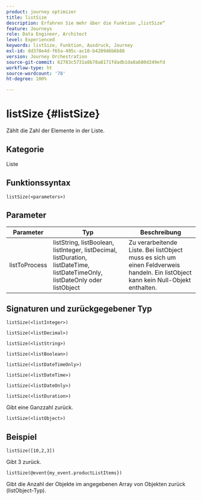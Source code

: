 ```yaml
---
product: journey optimizer
title: listSize
description: Erfahren Sie mehr über die Funktion „listSize“
feature: Journeys
role: Data Engineer, Architect
level: Experienced
keywords: listSize, Funktion, Ausdruck, Journey
exl-id: dd378e4d-f65a-495c-ac10-b4209d6b6b88
version: Journey Orchestration
source-git-commit: 62783c5731a8b78a8171fdadb1da8a680d249efd
workflow-type: ht
source-wordcount: '78'
ht-degree: 100%

---
```


# listSize {#listSize}

Zählt die Zahl der Elemente in der Liste.

## Kategorie

Liste

## Funktionssyntax

`listSize(<parameters>)`

## Parameter

| Parameter | Typ | Beschreibung |
|-----------|------------------|------------------|
| listToProcess | listString, listBoolean, listInteger, listDecimal, listDuration, listDateTime, listDateTimeOnly, listDateOnly oder listObject | Zu verarbeitende Liste. Bei listObject muss es sich um einen Feldverweis handeln. Ein listObject kann kein Null-Objekt enthalten. |

## Signaturen und zurückgegebener Typ

`listSize(<listInteger>)`

`listSize(<listDecimal>)`

`listSize(<listString>)`

`listSize(<listBoolean>)`

`listSize(<listDateTimeOnly>)`

`listSize(<listDateTime>)`

`listSize(<listDateOnly>)`

`listSize(<listDuration>)`

Gibt eine Ganzzahl zurück.

`listSize(<listObject>)`

## Beispiel

`listSize([10,2,3])`

Gibt 3 zurück.

`listSize(@event{my_event.productListItems})`

Gibt die Anzahl der Objekte im angegebenen Array von Objekten zurück (listObject-Typ).

